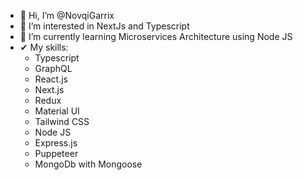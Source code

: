 - 👋 Hi, I’m @NovqiGarrix
- 👀 I’m interested in NextJs and Typescript
- 🌱 I’m currently learning Microservices Architecture using Node JS
- ✔  My skills:
  -   Typescript
  -   GraphQL
  -   React.js
  -   Next.js
  -   Redux  
  -   Material UI 
  -   Tailwind CSS
  -   Node JS
  -   Express.js
  -   Puppeteer
  -   MongoDb with Mongoose

<!---
NovqiGarrix/NovqiGarrix is a ✨ special ✨ repository because its `README.md` (this file) appears on your GitHub profile.
You can click the Preview link to take a look at your changes.
--->
